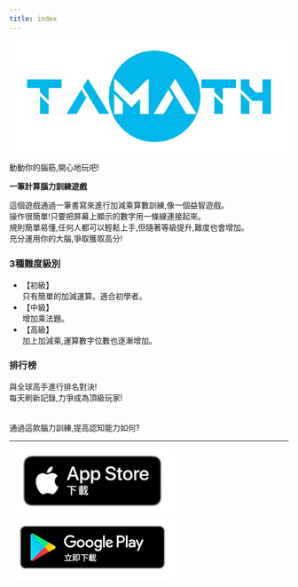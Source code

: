 ```yaml
---
title: index
---
```


![top banner](img_app_logo.png)

動動你的腦筋,開心地玩吧!

<b>一筆計算腦力訓練遊戲</b>

這個遊戲通過一筆書寫來進行加減乘算數訓練,像一個益智遊戲。<br>
操作很簡單!只要把屏幕上顯示的數字用一條線連接起來。<br>
規則簡單易懂,任何人都可以輕鬆上手,但隨著等級提升,難度也會增加。<br>
充分運用你的大腦,爭取獲取高分!<br>

<h3>3種難度級別</h3>
<ul>
<li>【初級】<br>只有簡單的加減運算。適合初學者。</li>
<li>【中級】<br>增加乘法題。</li>
<li>【高級】<br>加上加減乘,運算數字位數也逐漸增加。</li>
</ul>

<h3>排行榜</h3>
與全球高手進行排名對決!<br>
每天刷新記錄,力爭成為頂級玩家!
<br><br><br>
通過這款腦力訓練,提高認知能力如何?

-------

[![App store link](img_appstore_banner.zh-tw.png#imgleft)](https://itunes.apple.com/tw/app/id6468984358?mt=8)[![Google Play link](img_google-play-badge.zh-tw.png#imgleft)](https://play.google.com/store/apps/details?id=jp.hyoromo.tamath)
<div class="clear clear_box"></div>